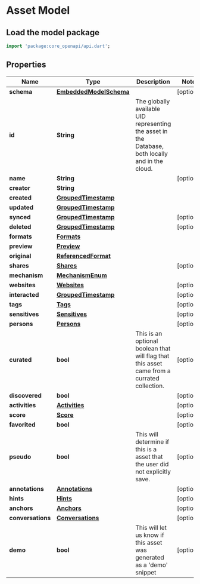 # Asset Model

## Load the model package
```dart
import 'package:core_openapi/api.dart';
```

## Properties
Name | Type | Description | Notes
------------ | ------------- | ------------- | -------------
**schema** | [**EmbeddedModelSchema**](EmbeddedModelSchema) |  | [optional] 
**id** | **String** | The globally available UID representing the asset in the Database, both locally and in the cloud. | 
**name** | **String** |  | [optional] 
**creator** | **String** |  | 
**created** | [**GroupedTimestamp**](GroupedTimestamp) |  | 
**updated** | [**GroupedTimestamp**](GroupedTimestamp) |  | 
**synced** | [**GroupedTimestamp**](GroupedTimestamp) |  | [optional] 
**deleted** | [**GroupedTimestamp**](GroupedTimestamp) |  | [optional] 
**formats** | [**Formats**](Formats) |  | 
**preview** | [**Preview**](Preview) |  | 
**original** | [**ReferencedFormat**](ReferencedFormat) |  | 
**shares** | [**Shares**](Shares) |  | [optional] 
**mechanism** | [**MechanismEnum**](MechanismEnum) |  | 
**websites** | [**Websites**](Websites) |  | [optional] 
**interacted** | [**GroupedTimestamp**](GroupedTimestamp) |  | [optional] 
**tags** | [**Tags**](Tags) |  | [optional] 
**sensitives** | [**Sensitives**](Sensitives) |  | [optional] 
**persons** | [**Persons**](Persons) |  | [optional] 
**curated** | **bool** | This is an optional boolean that will flag that this asset came from a currated collection. | [optional] 
**discovered** | **bool** |  | [optional] 
**activities** | [**Activities**](Activities) |  | [optional] 
**score** | [**Score**](Score) |  | [optional] 
**favorited** | **bool** |  | [optional] 
**pseudo** | **bool** | This will determine if this is a asset that the user did not explicitly save. | [optional] 
**annotations** | [**Annotations**](Annotations) |  | [optional] 
**hints** | [**Hints**](Hints) |  | [optional] 
**anchors** | [**Anchors**](Anchors) |  | [optional] 
**conversations** | [**Conversations**](Conversations) |  | [optional] 
**demo** | **bool** | This will let us know if this asset was generated as a 'demo' snippet | [optional] 





